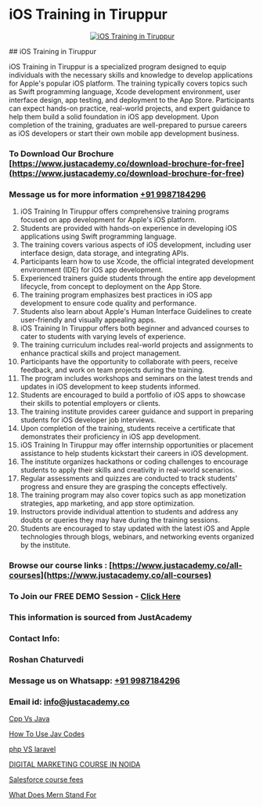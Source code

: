 # iOS Training in Tiruppur

<p align="center">
  <a href="https://justacademy.co/course-detail/ios-training">
    <img src="https://justacademy.co/storage2/course_image/1676636008_course_image.webp" alt="iOS Training in Tiruppur">
  </a>
</p>
## iOS Training in Tiruppur

iOS Training in Tiruppur is a specialized program designed to equip individuals with the necessary skills and knowledge to develop applications for Apple's popular iOS platform. The training typically covers topics such as Swift programming language, Xcode development environment, user interface design, app testing, and deployment to the App Store. Participants can expect hands-on practice, real-world projects, and expert guidance to help them build a solid foundation in iOS app development. Upon completion of the training, graduates are well-prepared to pursue careers as iOS developers or start their own mobile app development business.
### To Download Our Brochure [https://www.justacademy.co/download-brochure-for-free](https://www.justacademy.co/download-brochure-for-free)
### Message us for more information [+91 9987184296](https://api.whatsapp.com/send?phone=919987184296)
1) iOS Training In Tiruppur offers comprehensive training programs focused on app development for Apple's iOS platform.
2) Students are provided with hands-on experience in developing iOS applications using Swift programming language.
3) The training covers various aspects of iOS development, including user interface design, data storage, and integrating APIs.
4) Participants learn how to use Xcode, the official integrated development environment (IDE) for iOS app development.
5) Experienced trainers guide students through the entire app development lifecycle, from concept to deployment on the App Store.
6) The training program emphasizes best practices in iOS app development to ensure code quality and performance.
7) Students also learn about Apple's Human Interface Guidelines to create user-friendly and visually appealing apps.
8) iOS Training In Tiruppur offers both beginner and advanced courses to cater to students with varying levels of experience.
9) The training curriculum includes real-world projects and assignments to enhance practical skills and project management.
10) Participants have the opportunity to collaborate with peers, receive feedback, and work on team projects during the training.
11) The program includes workshops and seminars on the latest trends and updates in iOS development to keep students informed.
12) Students are encouraged to build a portfolio of iOS apps to showcase their skills to potential employers or clients.
13) The training institute provides career guidance and support in preparing students for iOS developer job interviews.
14) Upon completion of the training, students receive a certificate that demonstrates their proficiency in iOS app development.
15) iOS Training In Tiruppur may offer internship opportunities or placement assistance to help students kickstart their careers in iOS development.
16) The institute organizes hackathons or coding challenges to encourage students to apply their skills and creativity in real-world scenarios.
17) Regular assessments and quizzes are conducted to track students' progress and ensure they are grasping the concepts effectively.
18) The training program may also cover topics such as app monetization strategies, app marketing, and app store optimization.
19) Instructors provide individual attention to students and address any doubts or queries they may have during the training sessions.
20) Students are encouraged to stay updated with the latest iOS and Apple technologies through blogs, webinars, and networking events organized by the institute.

### Browse our course links : [https://www.justacademy.co/all-courses](https://www.justacademy.co/all-courses) 
### To Join our FREE DEMO Session - [Click Here](https://www.justacademy.co/register-for-course-demo)


### This information is sourced from JustAcademy
### Contact Info:
### Roshan Chaturvedi
### Message us on Whatsapp: [+91 9987184296](https://api.whatsapp.com/send?phone=919987184296)
### Email id: [info@justacademy.co](mailto:info@justacademy.co)
                
[Cpp Vs Java](https://www.linkedin.com/pulse/cpp-vs-java-justacademy-belfast-xlole?trackingId=Pb%2F%2Fs8Y8cxUNjsZOqXaHGA%3D%3D&lipi=urn%3Ali%3Apage%3Ad_flagship3_company_admin%3BFA4F38QVSYi3Nnx%2BGyQhoA%3D%3D)

[How To Use Jav Codes](https://www.linkedin.com/pulse/how-use-jav-codes-justacademy-mumbai-oeolc/)

[php VS laravel](https://medium.com/@abhidnya.1068/php-vs-laravel-d5c57e94af68)

[DIGITAL MARKETING COURSE IN NOIDA](https://medium.com/@prempja40/the-digital-marketing-course-in-noida-offers-a-comprehensive-training-program-to-students-2788a2be8e76)

[Salesforce course fees](https://justacademyin.github.io/justacademy/salesforce-course-fees)

[What Does Mern Stand For](https://justacademyin.github.io/justacademy/what-does-mern-stand-for)


